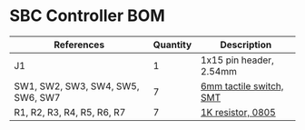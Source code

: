 # SBC Controller BOM

|References|Quantity|Description|
|-|-|-|
|J1|1|1x15 pin header, 2.54mm|
|SW1, SW2, SW3, SW4, SW5, SW6, SW7|7|[6mm tactile switch, SMT](https://www.amazon.com/dp/B07HCFM3H1)|
|R1, R2, R3, R4, R5, R6, R7|7|[1K resistor, 0805](https://www.digikey.com/en/products/detail/cts-resistor-products/77081102P/1000658)|

